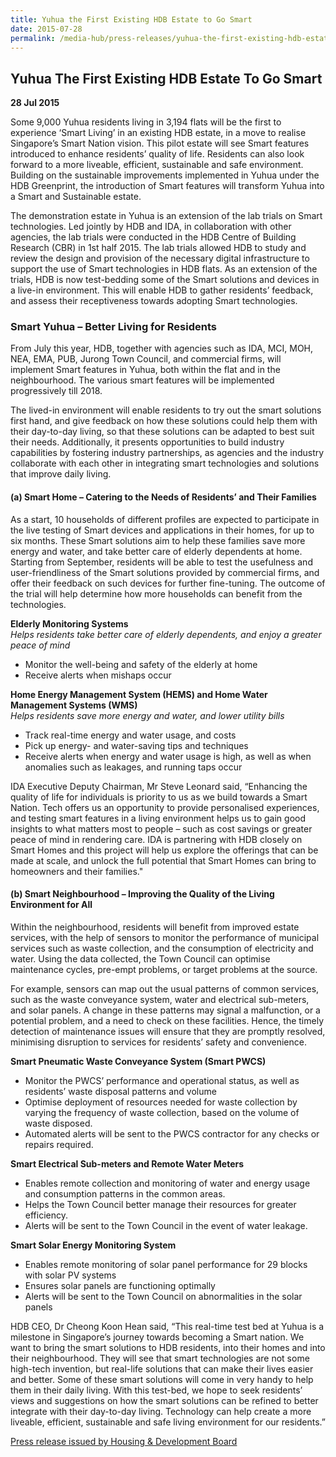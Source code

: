 ```yaml
---
title: Yuhua the First Existing HDB Estate to Go Smart
date: 2015-07-28
permalink: /media-hub/press-releases/yuhua-the-first-existing-hdb-estate-to-go-smart
---
```

## Yuhua The First Existing HDB Estate To Go Smart

**28 Jul 2015**

Some 9,000 Yuhua residents living in 3,194 flats will be the first to experience ‘Smart Living’ in an existing HDB estate, in a move to realise Singapore’s Smart Nation vision. This pilot estate will see Smart features introduced to enhance residents’ quality of life. Residents can also look forward to a more liveable, efficient, sustainable and safe environment. Building on the sustainable improvements implemented in Yuhua under the HDB Greenprint, the introduction of Smart features will transform Yuhua into a Smart and Sustainable estate.

The demonstration estate in Yuhua is an extension of the lab trials on Smart technologies. Led jointly by HDB and IDA, in collaboration with other agencies, the lab trials were conducted in the HDB Centre of Building Research (CBR) in 1st half 2015. The lab trials allowed HDB to study and review the design and provision of the necessary digital infrastructure to support the use of Smart technologies in HDB flats. As an extension of the trials, HDB is now test-bedding some of the Smart solutions and devices in a live-in environment. This will enable HDB to gather residents’ feedback, and assess their receptiveness towards adopting Smart technologies.

### Smart Yuhua – Better Living for Residents

From July this year, HDB, together with agencies such as IDA, MCI, MOH, NEA, EMA, PUB, Jurong Town Council, and commercial firms, will implement Smart features in Yuhua, both within the flat and in the neighbourhood. The various smart features will be implemented progressively till 2018.

The lived-in environment will enable residents to try out the smart solutions first hand, and give feedback on how these solutions could help them with their day-to-day living, so that these solutions can be adapted to best suit their needs. Additionally, it presents opportunities to build industry capabilities by fostering industry partnerships, as agencies and the industry collaborate with each other in integrating smart technologies and solutions that improve daily living.

#### (a) Smart Home – Catering to the Needs of Residents’ and Their Families

As a start, 10 households of different profiles are expected to participate in the live testing of Smart devices and applications in their homes, for up to six months. These Smart solutions aim to help these families save more energy and water, and take better care of elderly dependents at home. Starting from September, residents will be able to test the usefulness and user-friendliness of the Smart solutions provided by commercial firms, and offer their feedback on such devices for further fine-tuning. The outcome of the trial will help determine how more households can benefit from the technologies.

**Elderly Monitoring Systems**<br>
*Helps residents take better care of elderly dependents, and enjoy a greater peace of mind*

* Monitor the well-being and safety of the elderly at home
* Receive alerts when mishaps occur
    

**Home Energy Management System (HEMS) and Home Water Management Systems (WMS)**<br>
*Helps residents save more energy and water, and lower utility bills*

* Track real-time energy and water usage, and costs
* Pick up energy- and water-saving tips and techniques
* Receive alerts when energy and water usage is high, as well as when anomalies such as leakages, and running taps occur
    
IDA Executive Deputy Chairman, Mr Steve Leonard said, “Enhancing the quality of life for individuals is priority to us as we build towards a Smart Nation. Tech offers us an opportunity to provide personalised experiences, and testing smart features in a living environment helps us to gain good insights to what matters most to people – such as cost savings or greater peace of mind in rendering care. IDA is partnering with HDB closely on Smart Homes and this project will help us explore the offerings that can be made at scale, and unlock the full potential that Smart Homes can bring to homeowners and their families."

#### (b) Smart Neighbourhood – Improving the Quality of the Living Environment for All

Within the neighbourhood, residents will benefit from improved estate services, with the help of sensors to monitor the performance of municipal services such as waste collection, and the consumption of electricity and water. Using the data collected, the Town Council can optimise maintenance cycles, pre-empt problems, or target problems at the source.

For example, sensors can map out the usual patterns of common services, such as the waste conveyance system, water and electrical sub-meters, and solar panels. A change in these patterns may signal a malfunction, or a potential problem, and a need to check on these facilities. Hence, the timely detection of maintenance issues will ensure that they are promptly resolved, minimising disruption to services for residents’ safety and convenience.

**Smart Pneumatic Waste Conveyance System (Smart PWCS)**
* Monitor the PWCS’ performance and operational status, as well as residents’ waste disposal patterns and volume
* Optimise deployment of resources needed for waste collection by varying the frequency of waste collection, based on the volume of waste disposed.
* Automated alerts will be sent to the PWCS contractor for any checks or repairs required.
    

**Smart Electrical Sub-meters and Remote Water Meters**
* Enables remote collection and monitoring of water and energy usage and consumption patterns in the common areas.
* Helps the Town Council better manage their resources for greater efficiency.
* Alerts will be sent to the Town Council in the event of water leakage.
    

**Smart Solar Energy Monitoring System**
* Enables remote monitoring of solar panel performance for 29 blocks with solar PV systems
* Ensures solar panels are functioning optimally
* Alerts will be sent to the Town Council on abnormalities in the solar panels

HDB CEO, Dr Cheong Koon Hean said, “This real-time test bed at Yuhua is a milestone in Singapore’s journey towards becoming a Smart nation. We want to bring the smart solutions to HDB residents, into their homes and into their neighbourhood. They will see that smart technologies are not some high-tech invention, but real-life solutions that can make their lives easier and better. Some of these smart solutions will come in very handy to help them in their daily living. With this test-bed, we hope to seek residents’ views and suggestions on how the smart solutions can be refined to better integrate with their day-to-day living. Technology can help create a more liveable, efficient, sustainable and safe living environment for our residents.”

[Press release issued by Housing & Development Board](https://www20.hdb.gov.sg/fi10/fi10296p.nsf/PressReleases/2ABDC6FC7CA781F948257E900009ACAB?OpenDocument)